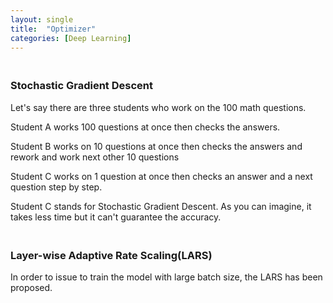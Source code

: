 ```yaml
---
layout: single
title:  "Optimizer"
categories: [Deep Learning]
---
```


### <br>Stochastic Gradient Descent



Let's say there are three students who work on the 100 math questions. 

Student A works 100 questions at once then checks the answers.

Student B works on 10 questions at once then checks the answers and rework and work next other 10 questions

Student C works on 1 question at once then checks an answer and a next question step by step.



Student C stands for Stochastic Gradient Descent. As you can imagine, it takes less time but it can't guarantee the accuracy.

### <br>Layer-wise Adaptive Rate Scaling(LARS)

In order to issue to train the model with large batch size, the LARS has been proposed.
